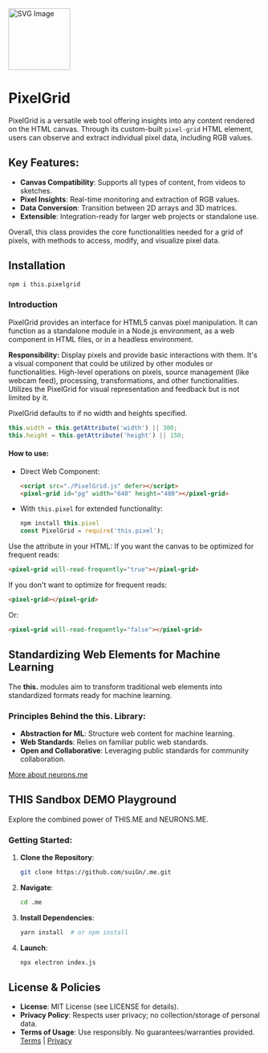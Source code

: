 <img src="/Users/suign/Desktop/@me/@src/git/@npm/this.pixelgrid/_._.svg" alt="SVG Image" width="123" height="123">

# PixelGrid

PixelGrid is a versatile web tool offering insights into any content rendered on the HTML canvas. Through its custom-built `pixel-grid` HTML element, users can observe and extract individual pixel data, including RGB values.

## **Key Features:**

- **Canvas Compatibility**: Supports all types of content, from videos to sketches.
- **Pixel Insights**: Real-time monitoring and extraction of RGB values.
- **Data Conversion**: Transition between 2D arrays and 3D matrices.
- **Extensible**: Integration-ready for larger web projects or standalone use.

Overall, this class provides the core functionalities needed for a grid of pixels, with methods to access, modify, and visualize pixel data.

## Installation

```bash
npm i this.pixelgrid
```

### Introduction

PixelGrid provides an interface for HTML5 canvas pixel manipulation. It can function as a standalone module in a Node.js environment, as a web component in HTML files, or in a headless environment.

**Responsibility:** Display pixels and provide basic interactions with them.
It's a visual component that could be utilized by other modules or functionalities.
High-level operations on pixels, source management (like webcam feed), processing, transformations, and other functionalities.
Utilizes the PixelGrid for visual representation and feedback but is not limited by it.

PixelGrid defaults to if no width and heights specified.

```js
this.width = this.getAttribute('width') || 300;
this.height = this.getAttribute('height') || 150;
```

#### **How to use:**

- Direct Web Component:

  ```html
  <script src="./PixelGrid.js" defer></script>
  <pixel-grid id="pg" width="640" height="480"></pixel-grid>
  ```

- With `this.pixel` for extended functionality:

  ```javascript
  npm install this.pixel
  const PixelGrid = require('this.pixel');
  ```

Use the attribute in your HTML:
If you want the canvas to be optimized for frequent reads:

```html
<pixel-grid will-read-frequently="true"></pixel-grid>
```

If you don't want to optimize for frequent reads:

```html
<pixel-grid></pixel-grid>
```

Or:

```html
<pixel-grid will-read-frequently="false"></pixel-grid>
```



## Standardizing Web Elements for Machine Learning

The **this.** modules aim to transform traditional web elements into standardized formats ready for machine learning.

### Principles Behind the this. Library:

- **Abstraction for ML**: Structure web content for machine learning.
- **Web Standards**: Relies on familiar public web standards.
- **Open and Collaborative**: Leveraging public standards for community collaboration.

[More about neurons.me](https://www.neurons.me/)

## THIS Sandbox DEMO Playground

Explore the combined power of THIS.ME and NEURONS.ME.

### Getting Started:

1. **Clone the Repository**:

   ```bash
   git clone https://github.com/suiGn/.me.git
   ```

2. **Navigate**:

   ```bash
   cd .me
   ```

3. **Install Dependencies**:

   ```bash
   yarn install  # or npm install
   ```

4. **Launch**:

   ```bash
   npx electron index.js
   ```

## License & Policies

- **License**: MIT License (see LICENSE for details).
- **Privacy Policy**: Respects user privacy; no collection/storage of personal data.
- **Terms of Usage**: Use responsibly. No guarantees/warranties provided. [Terms](https://www.neurons.me/terms-of-use) | [Privacy](https://www.neurons.me/privacy-policy)